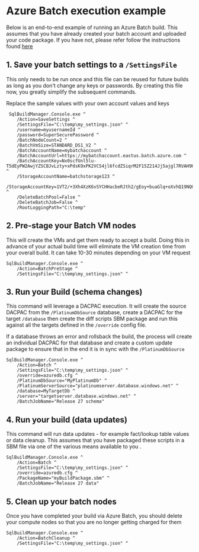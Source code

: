 # Azure Batch execution example
Below is an end-to-end example of running an Azure Batch build. This assumes that you have already created your batch account and uploaded your code package. If you have not, please refer follow the instructions found [here](./AzureBatch.md)

## 1. Save your batch settings to a `/SettingsFile`
This only needs to be run once and this file can be reused for future builds as long as you don't change any keys or passwords. By creating this file now, you greatly simplify the subsequent commands. 

Replace the sample values with your own account values and keys

```
 SqlBuildManager.Console.exe ^
    /Action=SaveSettings ^
    /SettingsFile="C:\temp\my_settings.json" ^
    /username=myusernameId ^
    /password=SuperSecurePassword ^
    /BatchNodeCount=2 ^
    /BatchVmSize=STANDARD_DS1_V2 ^
    /BatchAccountName=mybatchaccount ^
    /BatchAccountUrl=https://mybatchaccount.eastus.batch.azure.com ^
    /BatchAccountKey=Nx0scfUnl5lu-T5dEyPW2AwjYZSCBJvLzty+xPdsK9xPK2VCS4jl6fcdZSiqrM2F15Z214Jj5ajgl7RVAH9HqQ== ^
    /StorageAccountName=batchstorage123 ^
    /StorageAccountKey=1VT2/+3Xh4XzK6vSYCHHacbeRJth2/gEoy+buaGlq+oXvhQ19NQG9/D8sSgSCJ1Z+ICB/GrxJMvCI+xnaM5cQg== ^
    /DeleteBatchPool=False ^
    /DeleteBatchJob=False ^
    /RootLoggingPath="C:\temp" 
```

## 2. Pre-stage your Batch VM nodes
This will create the VMs and get them ready to accept a build. Doing this in advance of your actual build time will eliminate the VM creation time from your overall build. It can take 10-30 minutes depending on your VM request

```
SqlBuildManager.Console.exe ^
    /Action=BatchPreStage ^
    /SettingsFile="C:\temp\my_settings.json" ^
```

## 3. Run your Build (schema changes)
This command will leverage a DACPAC execution. It will create the source DACPAC from the `/PlatinumDbSource` database, create a DACPAC for the target `/database` then create the diff scripts SBM package and run this against all the targets defined in the `/override` config file. 

If a database throws an error and rollsback the build, the process will create an individual DACPAC for that database and create a custom update package to ensure that in the end it is in sync with the `/PlatinumDbSource` 
```
SqlBuildManager.Console.exe ^
    /Action=Batch ^
    /SettingsFile="C:\temp\my_settings.json" ^
    /override=azuredb.cfg ^
    /PlatinumDbSource="MyPlatinumDb" ^
    /PlatinumServerSource="platinumserver.database.windows.net" ^
    /database=MyTargetDb ^
    /server="targetserver.database.windows.net" ^
    /BatchJobName="Release 27 schema"
```

## 4. Run your build (data updates)
This command will run data updates - for example fact/lookup table values or data cleanup. This assumes that you have packaged these scripts in a SBM file via one of the various means available to you .

```
SqlBuildManager.Console.exe ^
    /Action=Batch ^
    /SettingsFile="C:\temp\my_settings.json" ^
    /override=azuredb.cfg ^
    /PackageName="myBuildPackage.sbm" ^
    /BatchJobName="Release 27 data"
```

## 5. Clean up your batch nodes
Once you have completed your build via Azure Batch, you should delete your compute nodes so that you are no longer getting charged for them

```
SqlBuildManager.Console.exe ^
    /Action=BatchCleanup ^
    /SettingsFile="C:\temp\my_settings.json" ^
```